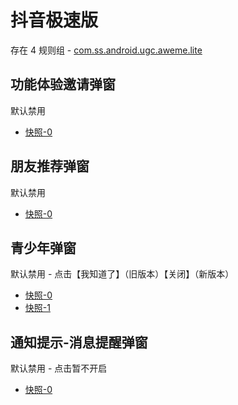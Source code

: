 # 抖音极速版

存在 4 规则组 - [com.ss.android.ugc.aweme.lite](/src/apps/com.ss.android.ugc.aweme.lite.ts)

## 功能体验邀请弹窗

默认禁用

- [快照-0](https://i.gkd.li/import/13684791)

## 朋友推荐弹窗

默认禁用

- [快照-0](https://i.gkd.li/import/13650523)

## 青少年弹窗

默认禁用 - 点击【我知道了】（旧版本）【关闭】（新版本）

- [快照-0](https://i.gkd.li/import/13111607)
- [快照-1](https://i.gkd.li/import/13542867)

## 通知提示-消息提醒弹窗

默认禁用 - 点击暂不开启

- [快照-0](https://i.gkd.li/import/13888485)
